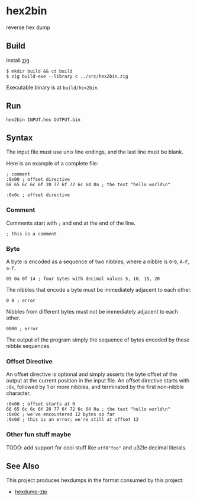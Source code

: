 # hex2bin

reverse hex dump

## Build

Install [zig](http://ziglang.org/).

```
$ mkdir build && cd build
$ zig build-exe --library c ../src/hex2bin.zig
```

Executable binary is at `build/hex2bin`.

## Run

```
hex2bin INPUT.hex OUTPUT.bin
```

## Syntax

The input file must use unix line endings, and the last line must be blank.

Here is an example of a complete file:

```
; comment
:0x00 ; offset directive
68 65 6c 6c 6f 20 77 6f 72 6c 64 0a ; the text "hello world\n"

:0x0c ; offset directive
```


### Comment

Comments start with `;` and end at the end of the line.

```
; this is a comment
```

### Byte

A byte is encoded as a sequence of two nibbles, where a nibble is `0`-`9`, `A-F`, `a-f`.

```
05 0a 0f 14 ; four bytes with decimal values 5, 10, 15, 20
```

The nibbles that encode a byte must be immediately adjacent to each other.

```
0 0 ; error
```

Nibbles from different bytes must not be immediately adjacent to each other.

```
0000 ; error
```

The output of the program simply the sequence of bytes encoded by these nibble sequences.

### Offset Directive

An offset directive is optional and simply asserts the byte offset of the output at the current position in the input file.
An offset directive starts with `:0x`, followed by 1 or more nibbles, and terminated by the first non-nibble character.

```
:0x00 ; offset starts at 0
68 65 6c 6c 6f 20 77 6f 72 6c 64 0a ; the text "hello world\n"
:0x0c ; we've encountered 12 bytes so far
:0x0d ; this is an error; we're still at offset 12
```

### Other fun stuff maybe

TODO: add support for cool stuff like `utf8"foo"` and u32le decimal literals.

## See Also

This project produces hexdumps in the format consumed by this project:

* [hexdump-zip](https://github.com/thejoshwolfe/hexdump-zip)
